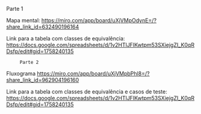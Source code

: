 
Parte 1

Mapa mental:
https://miro.com/app/board/uXjVMpOdynE=/?share_link_id=632490196164



Link para a tabela com classes de equivalência:
https://docs.google.com/spreadsheets/d/1v2HTlJFIKwtpm53SXiejgZI_K0qRDsfp/edit#gid=1758240135



         Parte 2 

 Fluxograma
https://miro.com/app/board/uXjVMpbPhl8=/?share_link_id=962904196160


Link para a tabela com classes de equivalência e casos de teste:
https://docs.google.com/spreadsheets/d/1v2HTlJFIKwtpm53SXiejgZI_K0qRDsfp/edit#gid=1758240135



